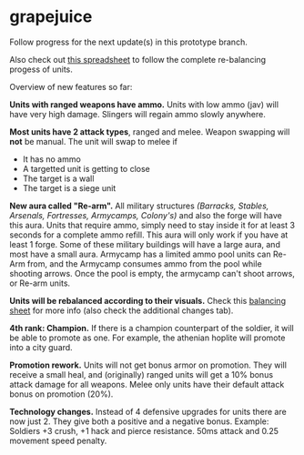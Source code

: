 # grapejuice
Follow progress for the next update(s) in this prototype branch.

Also check out [this spreadsheet](https://docs.google.com/spreadsheets/d/1g1GSy4thCCHUi5xWPgrDzG91Ty0kjowU_7ZluccuqoA/) to follow the complete re-balancing progess of units.

Overview of new features so far:

**Units with ranged weapons have ammo.** Units with low ammo (jav) will have very high damage. Slingers will regain ammo slowly anywhere.

**Most units have 2 attack types**, ranged and melee. Weapon swapping will **not** be manual. 
The unit will swap to melee if 
- It has no ammo
- A targetted unit is getting to close
- The target is a wall
- The target is a siege unit

**New aura called "Re-arm".** All military structures *(Barracks, Stables, Arsenals, Fortresses, Armycamps, Colony's)* and also the forge will have this aura. Units that require ammo, simply need to stay inside it for at least 3 seconds for a complete ammo refill. This aura will only work if you have at least 1 forge. Some of these military buildings will have a large aura, and most have a small aura. Armycamp has a limited ammo pool units can Re-Arm from, and the Armycamp consumes ammo from the pool while shooting arrows. Once the pool is empty, the armycamp can't shoot arrows, or Re-arm units.

**Units will be rebalanced according to their visuals.** Check this [balancing sheet](https://docs.google.com/spreadsheets/d/1g1GSy4thCCHUi5xWPgrDzG91Ty0kjowU_7ZluccuqoA/) for more info (also check the additional changes tab).

**4th rank: Champion.** If there is a champion counterpart of the soldier, it will be able to promote as one. For example, the athenian hoplite will promote into a city guard.

**Promotion rework.** Units will not get bonus armor on promotion. They will receive a small heal, and (originally) ranged units will get a 10% bonus attack damage for all weapons. Melee only units have their default attack bonus on promotion (20%).

**Technology changes.** Instead of 4 defensive upgrades for units there are now just 2. They give both a positive and a negative bonus. Example: Soldiers +3 crush, +1 hack and pierce resistance. 50ms attack and 0.25 movement speed penalty. 
